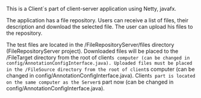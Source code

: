   This is a Client`s part of client-server application using Netty, javafx.

  The application has a file repository. Users can receive a list of files, their description and
      download the selected file. The user can upload his files to the repository.

  The test files are located in the /FileRepositoryServer/files directory (FileRepositoryServer project).
  Downloaded files will be placed to the /FileTarget directory from the root of client`s computer (can be
      changed in config/AnnotationConfigInterface.java).
  Uploaded files must be placed in the /FileSource directory from the root of client`s computer (can be
        changed in config/AnnotationConfigInterface.java).
  Client`s part is located on the same computer as the Server`s part now (can be changed in
      config/AnnotationConfigInterface.java).
